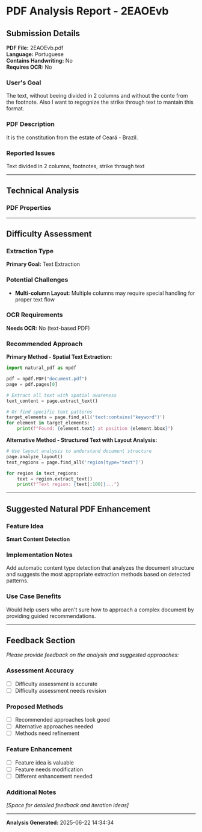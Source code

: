 # PDF Analysis Report - 2EAOEvb

## Submission Details

**PDF File:** 2EAOEvb.pdf  
**Language:** Portuguese  
**Contains Handwriting:** No  
**Requires OCR:** No

### User's Goal
The text, without beeing divided in 2 columns and without the conte from the footnote. Also I want to regognize the strike through text to mantain this format.

### PDF Description  
It is the constitution from the estate of Ceará - Brazil.

### Reported Issues
Text divided in 2 columns, footnotes, strike through text

---

## Technical Analysis

### PDF Properties
---

## Difficulty Assessment

### Extraction Type
**Primary Goal:** Text Extraction

### Potential Challenges
- **Multi-column Layout**: Multiple columns may require special handling for proper text flow

### OCR Requirements  
**Needs OCR:** No (text-based PDF)

### Recommended Approach
**Primary Method - Spatial Text Extraction:**
```python
import natural_pdf as npdf

pdf = npdf.PDF("document.pdf")
page = pdf.pages[0]

# Extract all text with spatial awareness
text_content = page.extract_text()

# Or find specific text patterns
target_elements = page.find_all('text:contains("keyword")')
for element in target_elements:
    print(f"Found: {element.text} at position {element.bbox}")
```

**Alternative Method - Structured Text with Layout Analysis:**
```python
# Use layout analysis to understand document structure
page.analyze_layout()
text_regions = page.find_all('region[type="text"]')

for region in text_regions:
    text = region.extract_text()
    print(f"Text region: {text[:100]}...")
```
---

## Suggested Natural PDF Enhancement

### Feature Idea
**Smart Content Detection**

### Implementation Notes
Add automatic content type detection that analyzes the document structure and suggests the most appropriate extraction methods based on detected patterns.

### Use Case Benefits
Would help users who aren't sure how to approach a complex document by providing guided recommendations.

---

## Feedback Section

*Please provide feedback on the analysis and suggested approaches:*

### Assessment Accuracy
- [ ] Difficulty assessment is accurate
- [ ] Difficulty assessment needs revision

### Proposed Methods
- [ ] Recommended approaches look good
- [ ] Alternative approaches needed
- [ ] Methods need refinement

### Feature Enhancement
- [ ] Feature idea is valuable
- [ ] Feature needs modification  
- [ ] Different enhancement needed

### Additional Notes
*[Space for detailed feedback and iteration ideas]*

---

**Analysis Generated:** 2025-06-22 14:34:34
